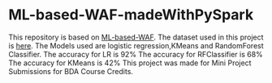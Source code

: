 # ML-based-WAF-madeWithPySpark
This repository is based on <a href="https://github.com/vladan-stojnic/ML-based-WAF/tree/master">ML-based-WAF</a>.
The dataset used in this project is <a href="https://drive.google.com/drive/folders/1Wn7e-RPmwPFe6Fu0xOj6gGcOfKknjpST?usp=sharing">here</a>.
The Models used are logistic regression,KMeans and RandomForest Classifier.
The accuracy for LR is 92%
The accuracy for RFClassifier is 68%
The accuracy for KMeans is 42%
This project was made for Mini Project Submissions for BDA Course Credits.
